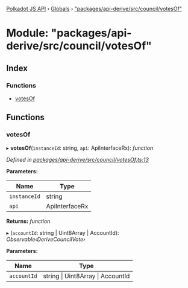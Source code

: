 [Polkadot JS API](../README.md) › [Globals](../globals.md) › ["packages/api-derive/src/council/votesOf"](_packages_api_derive_src_council_votesof_.md)

# Module: "packages/api-derive/src/council/votesOf"

## Index

### Functions

* [votesOf](_packages_api_derive_src_council_votesof_.md#votesof)

## Functions

###  votesOf

▸ **votesOf**(`instanceId`: string, `api`: ApiInterfaceRx): *function*

*Defined in [packages/api-derive/src/council/votesOf.ts:13](https://github.com/polkadot-js/api/blob/609581430f/packages/api-derive/src/council/votesOf.ts#L13)*

**Parameters:**

Name | Type |
------ | ------ |
`instanceId` | string |
`api` | ApiInterfaceRx |

**Returns:** *function*

▸ (`accountId`: string | Uint8Array | AccountId): *Observable‹DeriveCouncilVote›*

**Parameters:**

Name | Type |
------ | ------ |
`accountId` | string &#124; Uint8Array &#124; AccountId |
